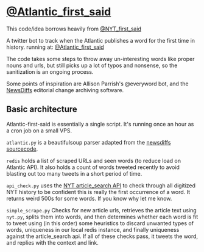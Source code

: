 # [@Atlantic_first_said](https://twitter.com/Atlantic_first_said)

This code/idea borrows heavily from [@NYT_first_said](https://twitter.com/NYT_first_said)

A twitter bot to track when the Atlantic publishes a word for the first time in history.
running at: [@Atlantic_first_said](https://twitter.com/Atlantic_first_said)

The code takes some steps to throw away un-interesting words like proper nouns and urls, but still picks up a lot of typos and nonsense, so the sanitization is an ongoing process.

Some points of inspiration are Allison Parrish's @everyword bot, and the [NewsDiffs](http://newsdiffs.org/about/) editorial change archiving software.

## Basic architecture

Atlantic-first-said is essentially a single script. It's running once an hour as a cron job on a small VPS.

`atlantic.py` is a beautifulsoup parser adapted from the [newsdiffs sourcecode](https://github.com/ecprice/newsdiffs). 

`redis` holds a list of scraped URLs and seen words (to reduce load on Atlantic API). It also holds a count of words tweeted recently to avoid blasting out too many tweets in a short period of time.

`api_check.py` uses the [NYT article_search API](https://developer.nytimes.com/) to check through all digitized NYT history to be confident this is really the first occurrence of a word. It returns weird 500s for some words. If you know why let me know.

`simple_scrape.py` Checks for new article urls, retrieves the article text using `nyt.py`, splits them into words, and then determines whether each word is fit to tweet using (in this order) some heuristics to discard unwanted types of words, uniqueness in our local redis instance, and finally uniqueness against the article_search api. If all of these checks pass, it tweets the word, and replies with the context and link.

